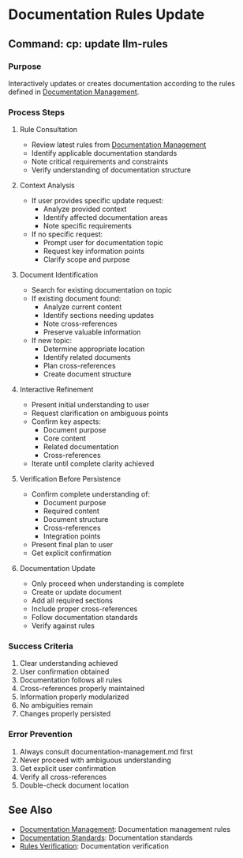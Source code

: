 # Documentation Rules Update

## Command: cp: update llm-rules

### Purpose
Interactively updates or creates documentation according to the rules defined in [Documentation Management](../../documentation-management.md).

### Process Steps

1. Rule Consultation
   - Review latest rules from [Documentation Management](../../documentation-management.md)
   - Identify applicable documentation standards
   - Note critical requirements and constraints
   - Verify understanding of documentation structure

2. Context Analysis
   - If user provides specific update request:
     * Analyze provided context
     * Identify affected documentation areas
     * Note specific requirements
   - If no specific request:
     * Prompt user for documentation topic
     * Request key information points
     * Clarify scope and purpose

3. Document Identification
   - Search for existing documentation on topic
   - If existing document found:
     * Analyze current content
     * Identify sections needing updates
     * Note cross-references
     * Preserve valuable information
   - If new topic:
     * Determine appropriate location
     * Identify related documents
     * Plan cross-references
     * Create document structure

4. Interactive Refinement
   - Present initial understanding to user
   - Request clarification on ambiguous points
   - Confirm key aspects:
     * Document purpose
     * Core content
     * Related documentation
     * Cross-references
   - Iterate until complete clarity achieved

5. Verification Before Persistence
   - Confirm complete understanding of:
     * Document purpose
     * Required content
     * Document structure
     * Cross-references
     * Integration points
   - Present final plan to user
   - Get explicit confirmation

6. Documentation Update
   - Only proceed when understanding is complete
   - Create or update document
   - Add all required sections
   - Include proper cross-references
   - Follow documentation standards
   - Verify against rules

### Success Criteria
1. Clear understanding achieved
2. User confirmation obtained
3. Documentation follows all rules
4. Cross-references properly maintained
5. Information properly modularized
6. No ambiguities remain
7. Changes properly persisted

### Error Prevention
1. Always consult documentation-management.md first
2. Never proceed with ambiguous understanding
3. Get explicit user confirmation
4. Verify all cross-references
5. Double-check document location

## See Also
- [Documentation Management](../../documentation-management.md): Documentation management rules
- [Documentation Standards](../../../core/standards/documentation-standards.md): Documentation standards
- [Rules Verification](../verify/rules.md): Documentation verification
